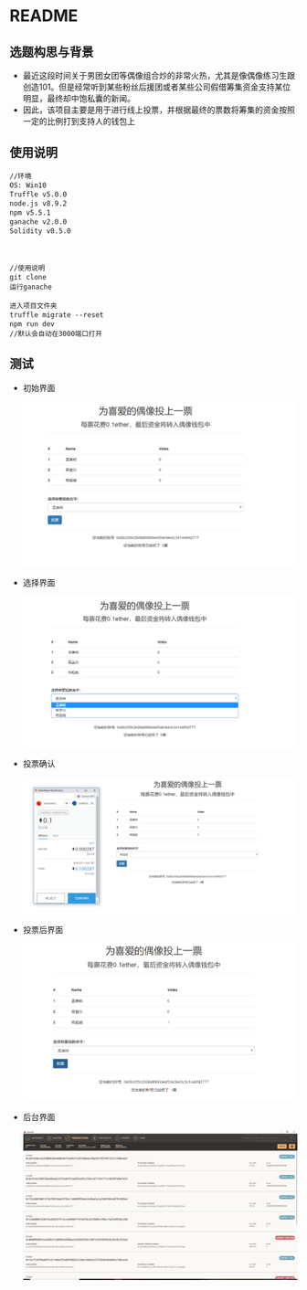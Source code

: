 # README

## 选题构思与背景

+ 最近这段时间关于男团女团等偶像组合炒的非常火热，尤其是像偶像练习生跟创造101。但是经常听到某些粉丝后援团或者某些公司假借筹集资金支持某位明显，最终却中饱私囊的新闻。
+ 因此，该项目主要是用于进行线上投票，并根据最终的票数将筹集的资金按照一定的比例打到支持人的钱包上

## 使用说明

```
//环境
OS: Win10
Truffle v5.0.0
node.js v8.9.2
npm v5.5.1
ganache v2.0.0
Solidity v0.5.0



//使用说明
git clone
运行ganache

进入项目文件夹
truffle migrate --reset
npm run dev
//默认会自动在3000端口打开
```

## 测试

+ 初始界面

  ![](./image/1.png)

+ 选择界面

  ![](./image/2.png)

+ 投票确认

  ![](./image/3.png)

+ 投票后界面

  ![](./image/4.png)

+ 后台界面

  ![](./image/5.png)
